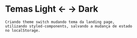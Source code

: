# Temas Light <- -> Dark

```markdom
Criando theme switch mudando tema da landing page,
utilizando styled-components, salvando a mudança de estado
no localStorage.
```